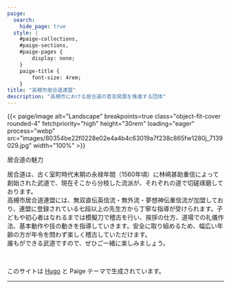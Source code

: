 ```yaml
---
paige:
  search:
    hide_page: true
  style: |
    #paige-collections,
    #paige-sections,
    #paige-pages {
        display: none;
    }
    paige-title {
        font-size: 4rem;
    }
title: "高槻市居合道連盟"
description: "高槻市における居合道の普及発展を推進する団体"
---
```

<p>
{{< paige/image alt="Landscape" breakpoints=true class="object-fit-cover rounded-4" fetchpriority="high" height="30rem" loading="eager" process="webp" src="images/80354be22f0228e02e4a4b4c63019a7f238c865fw1280j_7139029.jpg" width="100%" >}}
</p>

<p class="display-5 fw-bold h3 text-center">居合道の魅力</p>

<div class="container-fluid">
    <div class="justify-content-center row">
        <div class="col col-auto col-lg-7 px-0">
            <p class="lead text-center">
            居合道は、古く室町時代末期の永禄年間（1560年頃）に林崎甚助重信によって創始された武道で、現在そこから分枝した流派が、それぞれの道で切磋琢磨しております。<br>高槻市居合道連盟には、無双直伝英信流・無外流・夢想神伝重信流が加盟しており、連盟に登録されている七段以上の先生方から丁寧な指導が受けられます。子どもや初心者はなれるまでは模擬刀で稽古を行い、挨拶の仕方、道場での礼儀作法、基本動作や技の動きを指導していきます。安全に取り組めるため、幅広い年齢の方が年令を問わず楽しく稽古していただけます。<br>誰もができる武道ですので、ぜひご一緒に楽しみましょう。
            </p>
        </div>
    </div>
</div>

<br>
<p class="text-center">
このサイトは <a href="https://gohugo.io/" rel="nofollow noopener" target="_blank">Hugo</a> と Paige テーマで生成されています。
</p>

---
